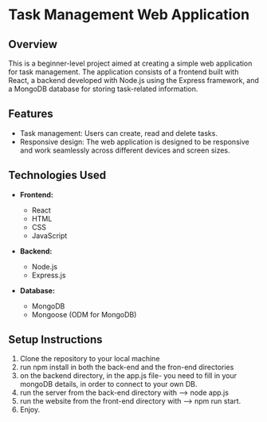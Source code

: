 # Task Management Web Application

## Overview

This is a beginner-level project aimed at creating a simple web application for task management. The application consists of a frontend built with React, a backend developed with Node.js using the Express framework, and a MongoDB database for storing task-related information.

## Features

- Task management: Users can create, read and delete tasks.
- Responsive design: The web application is designed to be responsive and work seamlessly across different devices and screen sizes.

## Technologies Used

- **Frontend:**
  - React
  - HTML
  - CSS
  - JavaScript
  
- **Backend:**
  - Node.js
  - Express.js
  
- **Database:**
  - MongoDB
  - Mongoose (ODM for MongoDB)

## Setup Instructions

1. Clone the repository to your local machine
2. run npm install in both the back-end and the fron-end directories
3. on the backend directory, in the app.js file- you need to fill in your mongoDB details, in order to connect to your own DB.
4. run the server from the back-end directory with --> node app.js
5. run the website from the front-end directory with --> npm run start.
6. Enjoy.

